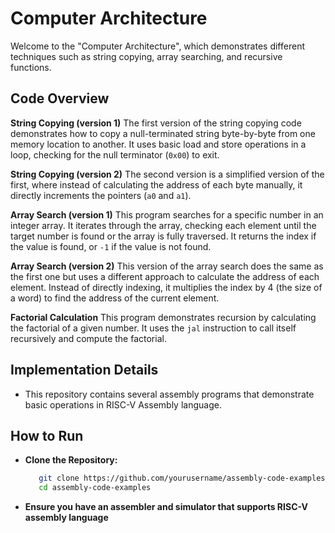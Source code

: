 # Computer Architecture 
Welcome to the "Computer Architecture", which demonstrates different techniques such as string copying, array searching, and recursive functions.


## Code Overview
**String Copying (version 1)**
The first version of the string copying code demonstrates how to copy a null-terminated string byte-by-byte from one memory location to another. It uses basic load and store operations in a loop, checking for the null terminator (`0x00`) to exit.

**String Copying (version 2)**
The second version is a simplified version of the first, where instead of calculating the address of each byte manually, it directly increments the pointers (`a0` and `a1`).

**Array Search (version 1)**
This program searches for a specific number in an integer array. It iterates through the array, checking each element until the target number is found or the array is fully traversed. It returns the index if the value is found, or `-1` if the value is not found.

**Array Search (version 2)**
This version of the array search does the same as the first one but uses a different approach to calculate the address of each element. Instead of directly indexing, it multiplies the index by 4 (the size of a word) to find the address of the current element.

**Factorial Calculation**
This program demonstrates recursion by calculating the factorial of a given number. It uses the `jal` instruction to call itself recursively and compute the factorial.


## Implementation Details
- This repository contains several assembly programs that demonstrate basic operations in RISC-V Assembly language.


## How to Run
- **Clone the Repository:**
  ```bash
     git clone https://github.com/yourusername/assembly-code-examples.git
     cd assembly-code-examples
- **Ensure you have an assembler and simulator that supports RISC-V assembly language**

